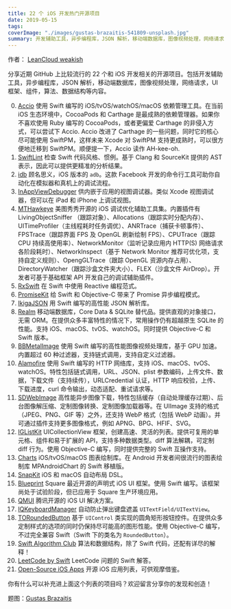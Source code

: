 ```yaml
---
title: 22 个 iOS 开发热门开源项目
date: 2019-05-15
tags:
coverImage: "./images/gustas-brazaitis-541809-unsplash.jpg"
summary: 开发辅助工具，异步编程库，JSON 解析，移动端数据库，图像视频处理，网络请求，UI 框架、组件，算法、数据结构等。
---
```


作者： [LeanCloud weakish](https://mmap.page/)

分享近期 GitHub 上比较流行的 22 个和 iOS 开发相关的开源项目。包括开发辅助工具，异步编程库，JSON 解析，移动端数据库，图像视频处理，网络请求，UI 框架、组件，算法、数据结构等内容。

0. [Accio] 使用 Swift 编写的 iOS/tvOS/watchOS/macOS 依赖管理工具。在当前 iOS 生态环境中，CocoaPods 和 Carthage 是最成熟的依赖管理器。如果你不喜欢使用 Ruby 编写的 CocoaPods，或者更偏爱 Carthage 的非侵入方式，可以尝试下 Accio. Accio 改进了 Carthage 的一些问题，同时它的核心尽可能使用 SwiftPM，这样未来 Xcode 对 SwiftPM 支持更成熟时，可以很方便地迁移到 SwiftPM。顺便提一下，Accio 读作 AH-kee-oh.
0. [SwiftLint] 检查 Swift 代码风格、惯例。基于 Clang 和 SourceKit 提供的 AST 表示，因此可以提供更精准的分析结果。
0. [idb] 顾名思义，iOS 版本的 `adb`。这款 Facebook 开发的命令行工具可助你自动化在模拟器和真机上的调试流程。
0. [InAppViewDebugger] 供内嵌于应用的视图调试器。类似 Xcode 视图调试器，但可以在 iPad 和 iPhone 上调试视图。
0. [MTHawkeye] 美图秀秀开源的 iOS 调试优化辅助工具集。内置插件有 LivingObjectSniffer （跟踪对象）、Allocations（跟踪实时分配内存）、UITimeProfiler（主线程耗时任务调优）、ANRTrace（捕获卡顿事件）、FPSTrace（跟踪界面 FPS 及 OpenGL 刷新绘制 FPS）、CPUTrace（跟踪 CPU 持续高使用率）、NetworkMonitor（监听记录应用内 HTTP(S) 网络请求各阶段耗时）、NetworkInspect（基于 Network Monitor 推荐可优化项，支持自定义规则）、OpengGLTrace（跟踪 OpenGL 资源内存占用）、DirectoryWatcher（跟踪沙盒文件夹大小）、FLEX（沙盒文件 AirDrop）。开发者可基于基础框架 API 开发自己的调试辅助插件。
0. [RxSwift] 在 Swift 中使用 Reactive 编程范式。
0. [PromiseKit] 给 Swift 和 Objective-C 带来了 Promise 异步编程模式。
0. [IkigaJSON] 用 Swift 编写的高性能 JSON 解析库。
0. [Realm] 移动端数据库，Core Data & SQLite 替代品。提供直观的对象接口，无需 ORM。在提供众多丰富特性的情况下，常用操作仍有超越原生 SQLite 的性能。支持 iOS、macOS、tvOS、watchOS。同时提供 Objective-C 和 Swift 版本。
0. [BBMetalImage] 使用 Swift 编写的高性能图像视频处理库，基于 GPU 加速。内置超过 60 种过滤器，支持链式调用，支持自定义过滤器。
0. [Alamofire] 使用 Swift 编写的 HTTP 网络库，支持 iOS、macOS、tvOS、watchOS。特性包括链式调用，URL、JSON、plist 参数编码，上传文件、数据，下载文件（支持续传），URLCredential 认证，HTTP 响应校验，上传、下载进度，curl 命令输出，动态适配、重试请求等。
0. [SDWebImage] 高性能异步图像下载，特性包括缓存（自动处理缓存过期）、后台图像解压缩、定制图像转换、定制图像加载器等。在 UIImage 支持的格式（JPEG、PNG、GIF 等）之外，还支持 WebP 格式（包括 WebP 动画）。并可通过插件支持更多图像格式，例如 APNG、BPG、HFIF、SVG。
0. [IGListKit] UICollectionView 框架，创建高速、灵活的列表。提供可复用的单元格、组件和易于扩展的 API，支持多种数据类型。diff 算法解耦，可定制 diff 行为。使用 Objective-C 编写，同时提供完整的 Swift 互操作支持。
0. [Charts] iOS/tvOS/macOS 图表绘制库。在 Android 开发者间很流行的图表绘制库 MPAndroidChart 的 Swift 移植版。
0. [SnapKit] iOS 和 macOS 自动布局 DSL。
0. [Blueprint] Square 最近开源的声明式 iOS UI 框架。使用 Swift 编写。该框架尚处于试验阶段，但已应用于 Square 生产环境应用。
0. [QMUI] 腾讯开源的 iOS UI 解决方案。
0. [IQKeyboardManager] 自动防止弹出键盘遮盖 `UITextField/UITextView`。
0. [TORoundedButton] 基于 `UIControl` 类实现的圆角矩形按钮控件。在提供众多定制样式的选项的同时仍保持尽可能高的图形性能。使用 Objective-C 编写，不过完全兼容 Swift（Swift 下的类名为 `RoundedButton`）。
0. [Swift Algorithm Club] 算法和数据结构，除了 Swift 代码，还配有详尽的解释！
0. [LeetCode by Swift] LeetCode 问题的 Swift 解答。
0. [Open-Source iOS Apps] 开源 iOS 应用列表，可供观摩借鉴。

[Accio]: https://github.com/JamitLabs/Accio
[Alamofire]: https://github.com/Alamofire/Alamofire
[BBMetalImage]: https://github.com/Silence-GitHub/BBMetalImage
[Blueprint]: https://github.com/square/Blueprint
[Charts]: https://github.com/danielgindi/Charts
[idb]: https://github.com/facebook/idb
[IGListKit]: https://github.com/Instagram/IGListKit
[IkigaJSON]: https://github.com/Ikiga/IkigaJSON
[InAppViewDebugger]: https://github.com/indragiek/InAppViewDebugger
[IQKeyboardManager]: https://github.com/hackiftekhar/IQKeyboardManager
[LeetCode by Swift]: https://github.com/soapyigu/LeetCode-Swift
[MTHawkeye]: https://github.com/meitu/MTHawkeye
[Open-Source iOS Apps]: https://github.com/dkhamsing/open-source-ios-apps
[PromiseKit]: https://github.com/mxcl/PromiseKit
[QMUI]: https://github.com/Tencent/QMUI_iOS
[Realm]: https://github.com/realm/realm-cocoa
[RxSwift]: https://github.com/ReactiveX/RxSwift
[SDWebImage]: https://github.com/SDWebImage/SDWebImage
[SnapKit]: https://github.com/SnapKit/SnapKit
[Swift Algorithm Club]: https://github.com/raywenderlich/swift-algorithm-club
[SwiftLint]: https://github.com/realm/SwiftLint
[TORoundedButton]: https://github.com/TimOliver/TORoundedButton

你有什么可以补充进上面这个列表的项目吗？欢迎留言分享你的发现和创造！

题图：[Gustas Brazaitis](https://unsplash.com/photos/xNKy-Cu20d4)
